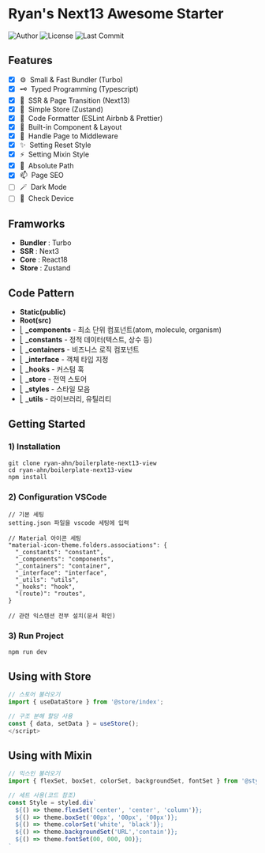 # Ryan's Next13 Awesome Starter

![Author](https://img.shields.io/badge/Author-ryan-orange.svg)
![License](https://img.shields.io/badge/License-MIT-blue.svg)
![Last Commit](https://img.shields.io/github/last-commit/ryan-ahn/boilerplate-next13-view)

## Features
- [x] ⚙️&nbsp;&nbsp;Small & Fast Bundler (Turbo)
- [x] 🗝️&nbsp;&nbsp;Typed Programming (Typescript)
- [x] 🧩&nbsp;&nbsp;SSR & Page Transition (Next13)
- [x] 🕋&nbsp;&nbsp;Simple Store (Zustand)
- [x] 📙&nbsp;&nbsp;Code Formatter (ESLint Airbnb & Prettier)
- [x] 🧵&nbsp;&nbsp;Built-in Component & Layout
- [x] 🚰&nbsp;&nbsp;Handle Page to Middleware
- [x] ✨&nbsp;&nbsp;Setting Reset Style
- [x] ⚡️&nbsp;&nbsp;Setting Mixin Style
- [x] 📍&nbsp;&nbsp;Absolute Path
- [x] 📫&nbsp;&nbsp;Page SEO
- [ ] 🪄&nbsp;&nbsp;Dark Mode
- [ ] 📱&nbsp;&nbsp;Check Device

## Framworks
- **Bundler** : Turbo
- **SSR** : Next3
- **Core** : React18
- **Store** : Zustand

## Code Pattern
- **Static(public)**
- **Root(src)** <br/>
- ⎣&nbsp;**_components** - 최소 단위 컴포넌트(atom, molecule, organism) <br/>
- ⎣&nbsp;**_constants** - 정적 데이터(텍스트, 상수 등) <br/>
- ⎣&nbsp;**_containers** - 비즈니스 로직 컴포넌트 <br/>
- ⎣&nbsp;**_interface** - 객체 타입 지정 <br/>
- ⎣&nbsp;**_hooks** - 커스텀 훅 <br/>
- ⎣&nbsp;**_store** - 전역 스토어 <br/>
- ⎣&nbsp;**_styles** - 스타일 모음<br/>
- ⎣&nbsp;**_utils** - 라이브러리, 유틸리티<br/>


## Getting Started
### 1) Installation
```shell
git clone ryan-ahn/boilerplate-next13-view
cd ryan-ahn/boilerplate-next13-view
npm install
```
### 2) Configuration VSCode
```
// 기본 세팅
setting.json 파일을 vscode 세팅에 입력

// Material 아이콘 세팅
"material-icon-theme.folders.associations": {
  "_constants": "constant",
  "_components": "components",
  "_containers": "container",
  "_interface": "interface",
  "_utils": "utils",
  "_hooks": "hook",
  "(route)": "routes",
}

// 관련 익스텐션 전부 설치(문서 확인)
```
### 3) Run Project
```shell
npm run dev
```

## Using with Store

```javascript
// 스토어 불러오기
import { useDataStore } from '@store/index';

// 구조 분해 할당 사용
const { data, setData } = useStore();
</script>
```

## Using with Mixin

```javascript
// 믹스인 불러오기
import { flexSet, boxSet, colorSet, backgroundSet, fontSet } from '@styles/mixin';

// 세트 사용(코드 참조)
const Style = styled.div`
  ${() => theme.flexSet('center', 'center', 'column')};
  ${() => theme.boxSet('00px', '00px', '00px')};
  ${() => theme.colorSet('white', 'black')};
  ${() => theme.backgroundSet('URL','contain')};
  ${() => theme.fontSet(00, 000, 00)};
`
```
